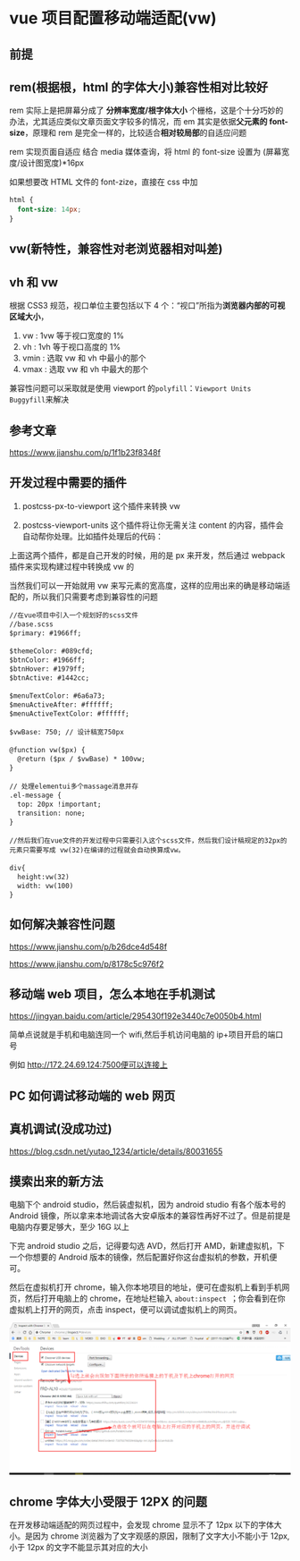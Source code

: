 # vue 项目配置移动端适配(vw)

## 前提

## rem(根据根，html 的字体大小)兼容性相对比较好

rem 实际上是把屏幕分成了 **分辨率宽度/根字体大小** 个栅格，这是个十分巧妙的办法，尤其适应类似文章页面文字较多的情况，而 em 其实是依据**父元素的 font-size**，原理和 rem 是完全一样的，比较适合**相对较局部**的自适应问题

rem 实现页面自适应
结合 media 媒体查询，将 html 的 font-size 设置为 (屏幕宽度/设计图宽度)\*16px

如果想要改 HTML 文件的 font-zize，直接在 css 中加

```css
html {
  font-size: 14px;
}
```

## vw(新特性，兼容性对老浏览器相对叫差)

## vh 和 vw

根据 CSS3 规范，视口单位主要包括以下 4 个：“视口”所指为**浏览器内部的可视区域大小**，

1. vw : 1vw 等于视口宽度的 1%
2. vh : 1vh 等于视口高度的 1%
3. vmin : 选取 vw 和 vh 中最小的那个
4. vmax : 选取 vw 和 vh 中最大的那个

兼容性问题可以采取就是使用 viewport 的`polyfill`：`Viewport Units Buggyfill`来解决

## 参考文章

https://www.jianshu.com/p/1f1b23f8348f

## 开发过程中需要的插件

1. postcss-px-to-viewport 这个插件来转换 vw

2. postcss-viewport-units 这个插件将让你无需关注 content 的内容，插件会自动帮你处理。比如插件处理后的代码：

上面这两个插件，都是自己开发的时候，用的是 px 来开发，然后通过 webpack 插件来实现构建过程中转换成 vw 的

当然我们可以一开始就用 vw 来写元素的宽高度，这样的应用出来的确是移动端适配的，所以我们只需要考虑到兼容性的问题

```
//在vue项目中引入一个规划好的scss文件
//base.scss
$primary: #1966ff;

$themeColor: #089cfd;
$btnColor: #1966ff;
$btnHover: #1979ff;
$btnActive: #1442cc;

$menuTextColor: #6a6a73;
$menuActiveAfter: #ffffff;
$menuActiveTextColor: #ffffff;

$vwBase: 750; // 设计稿宽750px

@function vw($px) {
  @return ($px / $vwBase) * 100vw;
}

// 处理elementui多个massage消息并存
.el-message {
  top: 20px !important;
  transition: none;
}

//然后我们在vue文件的开发过程中只需要引入这个scss文件，然后我们设计稿规定的32px的元素只需要写成 vw(32)在编译的过程就会自动换算成vw。

div{
  height:vw(32)
  width: vw(100)
}
```

## 如何解决兼容性问题

https://www.jianshu.com/p/b26dce4d548f

https://www.jianshu.com/p/8178c5c976f2

## 移动端 web 项目，怎么本地在手机测试

https://jingyan.baidu.com/article/295430f192e3440c7e0050b4.html

简单点说就是手机和电脑连同一个 wifi,然后手机访问电脑的 ip+项目开启的端口号

例如 http://172.24.69.124:7500便可以连接上

## PC 如何调试移动端的 web 网页

## 真机调试(没成功过)

https://blog.csdn.net/yutao_1234/article/details/80031655

## 摸索出来的新方法

电脑下个 android studio，然后装虚拟机，因为 android studio 有各个版本号的 Android 镜像，所以拿来本地调试各大安卓版本的兼容性再好不过了。但是前提是电脑内存要足够大，至少 16G 以上

下完 android studio 之后，记得要勾选 AVD，然后打开 AMD，新建虚拟机，下一个你想要的 Android 版本的镜像，然后配置好你这台虚拟机的参数，开机便可。

然后在虚拟机打开 chrome，输入你本地项目的地址，便可在虚拟机上看到手机网页，然后打开电脑上的 chrome，在地址栏输入 `about:inspect `；你会看到在你虚拟机上打开的网页，点击 inspect，便可以调试虚拟机上的网页。

![./assets/img/Androidinspect.png](.././assets/imgs/Androidinspect.png)

## chrome 字体大小受限于 12PX 的问题

在开发移动端适配的网页过程中，会发现 chrome 显示不了 12px 以下的字体大小。是因为 chrome 浏览器为了文字观感的原因，限制了文字大小不能小于 12px, 小于 12px 的文字不能显示其对应的大小
